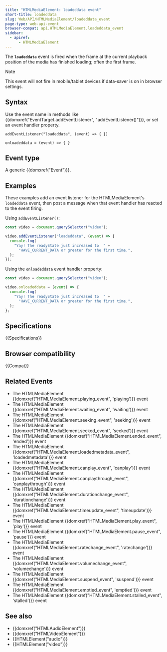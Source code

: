 ```yaml
---
title: "HTMLMediaElement: loadeddata event"
short-title: loadeddata
slug: Web/API/HTMLMediaElement/loadeddata_event
page-type: web-api-event
browser-compat: api.HTMLMediaElement.loadeddata_event
sidebar:
  - apiref:
      - HTMLMediaElement
---
```


The **`loadeddata`** event is fired when the frame at the current playback position of the media has finished loading; often the first frame.

> [!NOTE]
> This event will not fire in mobile/tablet devices if data-saver is on in browser settings.

## Syntax

Use the event name in methods like {{domxref("EventTarget.addEventListener", "addEventListener()")}}, or set an event handler property.

```js-nolint
addEventListener("loadeddata", (event) => { })

onloadeddata = (event) => { }
```

## Event type

A generic {{domxref("Event")}}.

## Examples

These examples add an event listener for the HTMLMediaElement's `loadeddata` event, then post a message when that event handler has reacted to the event firing.

Using `addEventListener()`:

```js
const video = document.querySelector("video");

video.addEventListener("loadeddata", (event) => {
  console.log(
    "Yay! The readyState just increased to  " +
      "HAVE_CURRENT_DATA or greater for the first time.",
  );
});
```

Using the `onloadeddata` event handler property:

```js
const video = document.querySelector("video");

video.onloadeddata = (event) => {
  console.log(
    "Yay! The readyState just increased to  " +
      "HAVE_CURRENT_DATA or greater for the first time.",
  );
};
```

## Specifications

{{Specifications}}

## Browser compatibility

{{Compat}}

## Related Events

- The HTMLMediaElement {{domxref("HTMLMediaElement.playing_event", 'playing')}} event
- The HTMLMediaElement {{domxref("HTMLMediaElement.waiting_event", 'waiting')}} event
- The HTMLMediaElement {{domxref("HTMLMediaElement.seeking_event", 'seeking')}} event
- The HTMLMediaElement {{domxref("HTMLMediaElement.seeked_event", 'seeked')}} event
- The HTMLMediaElement {{domxref("HTMLMediaElement.ended_event", 'ended')}} event
- The HTMLMediaElement {{domxref("HTMLMediaElement.loadedmetadata_event", 'loadedmetadata')}} event
- The HTMLMediaElement {{domxref("HTMLMediaElement.canplay_event", 'canplay')}} event
- The HTMLMediaElement {{domxref("HTMLMediaElement.canplaythrough_event", 'canplaythrough')}} event
- The HTMLMediaElement {{domxref("HTMLMediaElement.durationchange_event", 'durationchange')}} event
- The HTMLMediaElement {{domxref("HTMLMediaElement.timeupdate_event", 'timeupdate')}} event
- The HTMLMediaElement {{domxref("HTMLMediaElement.play_event", 'play')}} event
- The HTMLMediaElement {{domxref("HTMLMediaElement.pause_event", 'pause')}} event
- The HTMLMediaElement {{domxref("HTMLMediaElement.ratechange_event", 'ratechange')}} event
- The HTMLMediaElement {{domxref("HTMLMediaElement.volumechange_event", 'volumechange')}} event
- The HTMLMediaElement {{domxref("HTMLMediaElement.suspend_event", 'suspend')}} event
- The HTMLMediaElement {{domxref("HTMLMediaElement.emptied_event", 'emptied')}} event
- The HTMLMediaElement {{domxref("HTMLMediaElement.stalled_event", 'stalled')}} event

## See also

- {{domxref("HTMLAudioElement")}}
- {{domxref("HTMLVideoElement")}}
- {{HTMLElement("audio")}}
- {{HTMLElement("video")}}
